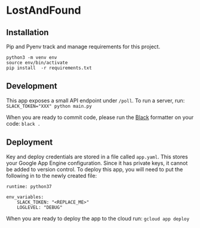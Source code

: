 # LostAndFound

## Installation
Pip and Pyenv track and manage requirements for this project.
```
python3 -m venv env
source env/bin/activate
pip install  -r requirements.txt
```

## Development
This app exposes a small API endpoint under `/poll`. To run a server, run:
`SLACK_TOKEN="XXX" python main.py`

When you are ready to commit code, please run the 
[Black](https://black.readthedocs.io/en/stable/installation_and_usage.html) 
formatter on your code: `black .`

## Deployment
Key and deploy credentials are stored in a file called `app.yaml`. This stores
your Google App Engine configuration. Since it has private keys, it cannot
be added to version control. To deploy this app, you will need to put the
following in to the newly created file:
```
runtime: python37

env_variables:
    SLACK_TOKEN: "<REPLACE_ME>"
    LOGLEVEL: "DEBUG"
```

When you are ready to deploy the app to the cloud run: `gcloud app deploy`
